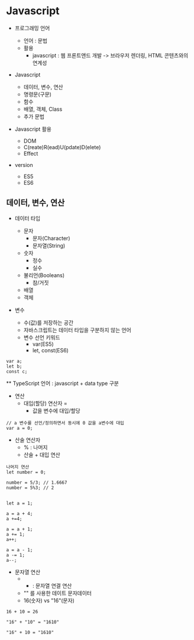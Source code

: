 # Javascript

- 프로그래밍 언어
  - 언어 : 문법
  - 활용
    - javascript : 웹 프론트앤드 개발 -> 브라우저 렌더링, HTML 콘텐츠와의 연계성

- Javascript
  - 데이터, 변수, 연산
  - 명령문(구문)
  - 함수
  - 배열, 객체, Class
  - 추가 문법

- Javascript 활용
    - DOM
    - C(reate)R(ead)U(pdate)D(elete)
    - Effect

- version
  - ES5
  - ES6

## 데이터, 변수, 연산

- 데이터 타입
  - 문자
    - 문자(Character)
    - 문자열(String)
  - 숫자
    - 정수
    - 실수
  - 불리언(Booleans)
    - 참/거짓
  - 배열
  - 객체

- 변수
  - 수(값)를 저장하는 공간
  - 자바스크립트는 데이터 타입을 구분하지 않는 언어
  - 변수 선언 키워드
    - var(ES5)
    - let, const(ES6)
```
var a;
let b;
const c;
```

** TypeScript 언어 : javascript + data type 구분

- 연산
  - 대입(할당) 연산자 = 
    - 값을 변수에 대입/할당
```
// a 변수를 선언/정의하면서 동시에 0 값을 a변수에 대입
var a = 0;
```
  - 산술 연산자
    - % : 나머지
    - 산술 + 대입 연산
```
나머지 연산
let number = 0;

number = 5/3; // 1.6667
number = 5%3; // 2


let a = 1;

a = a + 4;
a +=4;

a = a + 1;
a += 1;
a++;

a = a - 1;
a -= 1;
a--;
```

  - 문자열 연산
    - + : 문자열 연결 연산
    - "" 를 사용한 데이트 문자데이터
    - 16(숫자) vs "16"(문자)

```
16 + 10 = 26

"16" + "10" = "1610"

"16" + 10 = "1610"
```